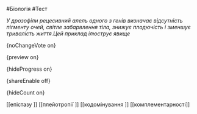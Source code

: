 #Біологія #Тест

*У дрозофіли рецесивний алель одного з генів визначає відсутність пігменту очей, світле забарвлення тіла, знижує плодючість і зменшує тривалість життя.Цей приклад ілюструє явище*

{noChangeVote on}

{preview on}

{hideProgress on}

{shareEnable off}

{hideCount on}

[[епістазу ]]
[[плейотропії ]]
[[кодомінування ]]
[[комплементарності]]
